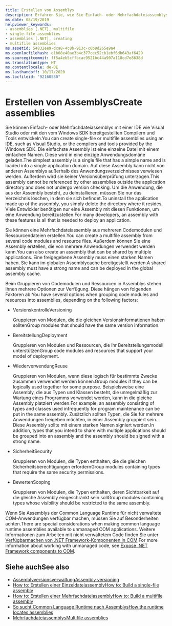 ```yaml
---
title: Erstellen von Assemblys
description: Erfahren Sie, wie Sie Einfach- oder Mehrfachdateiassemblys mit einer IDE wie Visual Studio oder mit den vom Windows SDK bereitgestellten Compilern und Tools entwickeln.
ms.date: 08/19/2019
helpviewer_keywords:
- assemblies [.NET], multifile
- single-file assemblies
- assemblies [.NET], creating
- multifile assemblies
ms.assetid: 54832ee9-dca8-4c8b-913c-c0b9d265e9a4
ms.openlocfilehash: e1b08e40ae3b4c377cec52cb1ebf6db643af6429
ms.sourcegitcommit: ff5a4eb5cffbcac9521bc44a907a118cd7e8638d
ms.translationtype: HT
ms.contentlocale: de-DE
ms.lasthandoff: 10/17/2020
ms.locfileid: "92160580"
---
```

# <a name="create-assemblies"></a><span data-ttu-id="37280-103">Erstellen von Assemblys</span><span class="sxs-lookup"><span data-stu-id="37280-103">Create assemblies</span></span>

<span data-ttu-id="37280-104">Sie können Einfach- oder Mehrfachdateiassemblys mit einer IDE wie Visual Studio oder mit den vom Windows SDK bereitgestellten Compilern und Tools entwickeln.</span><span class="sxs-lookup"><span data-stu-id="37280-104">You can create single-file or multifile assemblies using an IDE, such as Visual Studio, or the compilers and tools provided by the Windows SDK.</span></span> <span data-ttu-id="37280-105">Die einfachste Assembly ist eine einzelne Datei mit einem einfachen Namen. Diese wird in eine einzige Anwendungsdomäne geladen.</span><span class="sxs-lookup"><span data-stu-id="37280-105">The simplest assembly is a single file that has a simple name and is loaded into a single application domain.</span></span> <span data-ttu-id="37280-106">Auf diese Assembly kann nicht von anderen Assemblys außerhalb des Anwendungsverzeichnisses verwiesen werden. Außerdem wird sie keiner Versionsüberprüfung unterzogen.</span><span class="sxs-lookup"><span data-stu-id="37280-106">This assembly cannot be referenced by other assemblies outside the application directory and does not undergo version checking.</span></span> <span data-ttu-id="37280-107">Um die Anwendung, die aus der Assembly besteht, zu deinstallieren, müssen Sie nur das Verzeichnis löschen, in dem sie sich befindet.</span><span class="sxs-lookup"><span data-stu-id="37280-107">To uninstall the application made up of the assembly, you simply delete the directory where it resides.</span></span> <span data-ttu-id="37280-108">Viele Entwickler benötigen nur eine Assembly mit diesen Funktionen, um eine Anwendung bereitzustellen.</span><span class="sxs-lookup"><span data-stu-id="37280-108">For many developers, an assembly with these features is all that is needed to deploy an application.</span></span>

<span data-ttu-id="37280-109">Sie können eine Mehrfachdateiassembly aus mehreren Codemodulen und Ressourcendateien erstellen.</span><span class="sxs-lookup"><span data-stu-id="37280-109">You can create a multifile assembly from several code modules and resource files.</span></span> <span data-ttu-id="37280-110">Außerdem können Sie eine Assembly erstellen, die von mehrere Anwendungen verwendet werden kann.</span><span class="sxs-lookup"><span data-stu-id="37280-110">You can also create an assembly that can be shared by multiple applications.</span></span> <span data-ttu-id="37280-111">Eine freigegebene Assembly muss einen starken Namen haben. Sie kann im globalen Assemblycache bereitgestellt werden.</span><span class="sxs-lookup"><span data-stu-id="37280-111">A shared assembly must have a strong name and can be deployed in the global assembly cache.</span></span>

<span data-ttu-id="37280-112">Beim Gruppieren von Codemodulen und Ressourcen in Assemblys stehen Ihnen mehrere Optionen zur Verfügung. Diese hängen von folgenden Faktoren ab:</span><span class="sxs-lookup"><span data-stu-id="37280-112">You have several options when grouping code modules and resources into assemblies, depending on the following factors:</span></span>

- <span data-ttu-id="37280-113">Versionskontrolle</span><span class="sxs-lookup"><span data-stu-id="37280-113">Versioning</span></span>

     <span data-ttu-id="37280-114">Gruppieren von Modulen, die die gleichen Versionsinformationen haben sollten</span><span class="sxs-lookup"><span data-stu-id="37280-114">Group modules that should have the same version information.</span></span>

- <span data-ttu-id="37280-115">Bereitstellung</span><span class="sxs-lookup"><span data-stu-id="37280-115">Deployment</span></span>

     <span data-ttu-id="37280-116">Gruppieren von Modulen und Ressourcen, die Ihr Bereitstellungsmodell unterstützen</span><span class="sxs-lookup"><span data-stu-id="37280-116">Group code modules and resources that support your model of deployment.</span></span>

- <span data-ttu-id="37280-117">Wiederverwendung</span><span class="sxs-lookup"><span data-stu-id="37280-117">Reuse</span></span>

     <span data-ttu-id="37280-118">Gruppieren von Modulen, wenn diese logisch für bestimmte Zwecke zusammen verwendet werden können.</span><span class="sxs-lookup"><span data-stu-id="37280-118">Group modules if they can be logically used together for some purpose.</span></span> <span data-ttu-id="37280-119">Beispielsweise eine Assembly, die aus Typen und Klassen besteht, die unregelmäßig zur Wartung eines Programms verwendet werden, kann in die gleiche Assembly platziert werden.</span><span class="sxs-lookup"><span data-stu-id="37280-119">For example, an assembly consisting of types and classes used infrequently for program maintenance can be put in the same assembly.</span></span> <span data-ttu-id="37280-120">Zusätzlich sollten Typen, die Sie für mehrere Anwendungen freigeben möchten, in einer Assembly gruppiert sein. Diese Assembly sollte mit einem starken Namen signiert werden.</span><span class="sxs-lookup"><span data-stu-id="37280-120">In addition, types that you intend to share with multiple applications should be grouped into an assembly and the assembly should be signed with a strong name.</span></span>

- <span data-ttu-id="37280-121">Sicherheit</span><span class="sxs-lookup"><span data-stu-id="37280-121">Security</span></span>

     <span data-ttu-id="37280-122">Gruppieren von Modulen, die Typen enthalten, die die gleichen Sicherheitsberechtigungen erfordern</span><span class="sxs-lookup"><span data-stu-id="37280-122">Group modules containing types that require the same security permissions.</span></span>

- <span data-ttu-id="37280-123">Bewerten</span><span class="sxs-lookup"><span data-stu-id="37280-123">Scoping</span></span>

     <span data-ttu-id="37280-124">Gruppieren von Modulen, die Typen enthalten, deren Sichtbarkeit auf die gleiche Assembly eingeschränkt sein soll</span><span class="sxs-lookup"><span data-stu-id="37280-124">Group modules containing types whose visibility should be restricted to the same assembly.</span></span>

<span data-ttu-id="37280-125">Wenn Sie Assemblys der Common Language Runtime für nicht verwaltete COM-Anwendungen verfügbar machen, müssen Sie auf Besonderheiten achten.</span><span class="sxs-lookup"><span data-stu-id="37280-125">There are special considerations when making common language runtime assemblies available to unmanaged COM applications.</span></span> <span data-ttu-id="37280-126">Weitere Informationen zum Arbeiten mit nicht verwaltetem Code finden Sie unter [Verfügbarmachen von .NET Framework-Komponenten in COM](../../framework/interop/exposing-dotnet-components-to-com.md).</span><span class="sxs-lookup"><span data-stu-id="37280-126">For more information about working with unmanaged code, see [Expose .NET Framework components to COM](../../framework/interop/exposing-dotnet-components-to-com.md).</span></span>

## <a name="see-also"></a><span data-ttu-id="37280-127">Siehe auch</span><span class="sxs-lookup"><span data-stu-id="37280-127">See also</span></span>

- [<span data-ttu-id="37280-128">Assemblyversionsverwaltung</span><span class="sxs-lookup"><span data-stu-id="37280-128">Assembly versioning</span></span>](versioning.md)
- [<span data-ttu-id="37280-129">How to: Erstellen einer Einzeldateiassembly</span><span class="sxs-lookup"><span data-stu-id="37280-129">How to: Build a single-file assembly</span></span>](../../framework/app-domains/build-single-file-assembly.md)
- [<span data-ttu-id="37280-130">How to: Erstellen einer Mehrfachdateiassembly</span><span class="sxs-lookup"><span data-stu-id="37280-130">How to: Build a multifile assembly</span></span>](../../framework/app-domains/build-multifile-assembly.md)
- [<span data-ttu-id="37280-131">So sucht Common Language Runtime nach Assemblys</span><span class="sxs-lookup"><span data-stu-id="37280-131">How the runtime locates assemblies</span></span>](../../framework/deployment/how-the-runtime-locates-assemblies.md)
- [<span data-ttu-id="37280-132">Mehrfachdateiassemblys</span><span class="sxs-lookup"><span data-stu-id="37280-132">Multifile assemblies</span></span>](../../framework/app-domains/multifile-assemblies.md)
